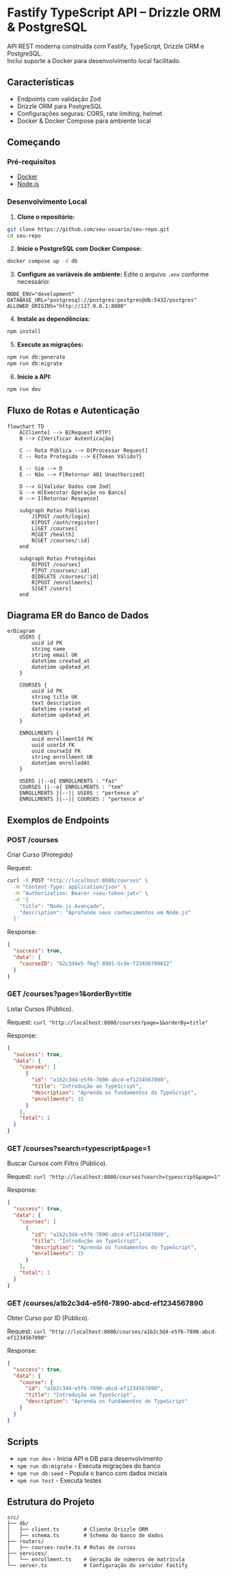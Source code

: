 # Fastify TypeScript API – Drizzle ORM & PostgreSQL

API REST moderna construída com Fastify, TypeScript, Drizzle ORM e PostgreSQL.  
Inclui suporte a Docker para desenvolvimento local facilitado.

## Características

- Endpoints com validação Zod
- Drizzle ORM para PostgreSQL  
- Configurações seguras: CORS, rate limiting, helmet
- Docker & Docker Compose para ambiente local

## Começando

### Pré-requisitos

- [Docker](https://www.docker.com/)
- [Node.js](https://nodejs.org/) 

### Desenvolvimento Local

1. **Clone o repositório:**
```sh
git clone https://github.com/seu-usuario/seu-repo.git
cd seu-repo
```

2. **Inicie o PostgreSQL com Docker Compose:**
```sh
docker compose up -d db
```

3. **Configure as variáveis de ambiente:**
Edite o arquivo `.env` conforme necessário:
```
NODE_ENV="development"
DATABASE_URL="postgresql://postgres:postgres@db:5432/postgres"
ALLOWED_ORIGINS="http://127.0.0.1:8080"
```

4. **Instale as dependências:**
```sh
npm install
```

5. **Execute as migrações:**
```sh
npm run db:generate
npm run db:migrate
```

6. **Inicie a API:**
```sh
npm run dev
```

## Fluxo de Rotas e Autenticação

```mermaid
flowchart TD
    A[Cliente] --> B[Request HTTP]
    B --> C{Verificar Autenticação}
    
    C -- Rota Pública --> D[Processar Request]
    C -- Rota Protegida --> E{Token Válido?}
    
    E -- Sim --> D
    E -- Não --> F[Retornar 401 Unauthorized]
    
    D --> G[Validar Dados com Zod]
    G --> H[Executar Operação no Banco]
    H --> I[Retornar Response]
    
    subgraph Rotas Públicas
        J[POST /auth/login]
        K[POST /auth/register]
        L[GET /courses]
        M[GET /health]
        N[GET /courses/:id]
    end
    
    subgraph Rotas Protegidas
        O[POST /courses]
        P[PUT /courses/:id]
        Q[DELETE /courses/:id]
        R[POST /enrollments]
        S[GET /users]
    end
```

## Diagrama ER do Banco de Dados

```mermaid
erDiagram
    USERS {
        uuid id PK
        string name
        string email UK
        datetime created_at
        datetime updated_at
    }
    
    COURSES {
        uuid id PK
        string title UK
        text description
        datetime created_at
        datetime updated_at
    }
    
    ENROLLMENTS {
        uuid enrollmentId PK
        uuid userId FK
        uuid courseId FK
        string enrollment UK
        datetime enrolledAt
    }
    
    USERS ||--o{ ENROLLMENTS : "faz"
    COURSES ||--o{ ENROLLMENTS : "tem"
    ENROLLMENTS }|--|| USERS : "pertence a"
    ENROLLMENTS }|--|| COURSES : "pertence a"
```

## Exemplos de Endpoints

### POST /courses
Criar Curso (Protegido)

Request:
```bash 
curl -X POST "http://localhost:8080/courses" \
  -H "Content-Type: application/json" \
  -H "Authorization: Bearer <seu-token-jwt>" \
  -d '{
    "title": "Node.js Avançado",
    "description": "Aprofunde seus conhecimentos em Node.js"
  }'
```

Response:
```json
{
  "success": true,
  "data": {
    "courseID": "b2c3d4e5-f6g7-8901-bcde-f23456789012"
  }
}
```

### GET /courses?page=1&orderBy=title
Listar Cursos (Público).

Request: 
```curl "http://localhost:8080/courses?page=1&orderBy=title" ```

Response:
```json
{
  "success": true,
  "data": {
    "courses": [
      {
        "id": "a1b2c3d4-e5f6-7890-abcd-ef1234567890",
        "title": "Introdução ao TypeScript",
        "description": "Aprenda os fundamentos do TypeScript",
        "enrollments": 15
      }
    ],
    "total": 1
  }
}
```
### GET /courses?search=typescript&page=1
Buscar Cursos com Filtro (Público).

Request: 
```curl "http://localhost:8080/courses?search=typescript&page=1"```

Response:
```json
{
  "success": true,
  "data": {
    "courses": [
      {
        "id": "a1b2c3d4-e5f6-7890-abcd-ef1234567890",
        "title": "Introdução ao TypeScript",
        "description": "Aprenda os fundamentos do TypeScript",
        "enrollments": 15
      }
    ],
    "total": 1
  }
}
```
### GET /courses/a1b2c3d4-e5f6-7890-abcd-ef1234567890
Obter Curso por ID (Público).

Request: 
```curl "http://localhost:8080/courses/a1b2c3d4-e5f6-7890-abcd-ef1234567890" ```

Response:
```json
{
  "success": true,
  "data": {
    "course": {
      "id": "a1b2c3d4-e5f6-7890-abcd-ef1234567890",
      "title": "Introdução ao TypeScript",
      "description": "Aprenda os fundamentos do TypeScript"
    }
  }
}
```

## Scripts

- `npm run dev` - Inicia API e DB para desenvolvimento
- `npm run db:migrate` - Executa migrações do banco
- `npm run db:seed` - Popula o banco com dados iniciais
- `npm run test` - Executa testes

## Estrutura do Projeto

```
src/
├── db/
│   ├── client.ts        # Cliente Drizzle ORM
│   ├── schema.ts        # Schema do banco de dados
├── routers/
│   ├── courses-route.ts # Rotas de cursos
├── services/
│   └── enrollment.ts    # Geração de números de matrícula
└── server.ts            # Configuração do servidor Fastify
```
